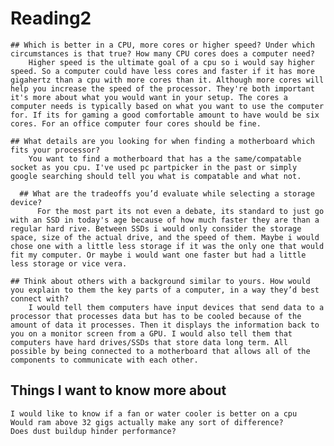 # Reading2


    ## Which is better in a CPU, more cores or higher speed? Under which circumstances is that true? How many CPU cores does a computer need?
        Higher speed is the ultimate goal of a cpu so i would say higher speed. So a computer could have less cores and faster if it has more gigahertz than a cpu with more cores than it. Although more cores will help you increase the speed of the processor. They're both important it's more about what you would want in your setup. The cores a computer needs is typically based on what you want to use the computer for. If its for gaming a good comfortable amount to have would be six cores. For an office computer four cores should be fine.
    
    ## What details are you looking for when finding a motherboard which fits your processor?
        You want to find a motherboard that has a the same/compatable socket as you cpu. I've used pc partpicker in the past or simply google searching should tell you what is compatable and what not.
      
      ## What are the tradeoffs you’d evaluate while selecting a storage device?
          For the most part its not even a debate, its standard to just go with an SSD in today's age because of how much faster they are than a regular hard rive. Between SSDs i would only consider the storage space, size of the actual drive, and the speed of them. Maybe i would chose one with a little less storage if it was the only one that would fit my computer. Or maybe i would want one faster but had a little less storage or vice vera.

    ## Think about others with a background similar to yours. How would you explain to them the key parts of a computer, in a way they’d best connect with?
        I would tell them computers have input devices that send data to a processor that processes data but has to be cooled because of the amount of data it processes. Then it displays the information back to you on a monitor screen from a GPU. I would also tell them that computers have hard drives/SSDs that store data long term. All possible by being connected to a motherboard that allows all of the components to communicate with each other.

## Things I want to know more about
    I would like to know if a fan or water cooler is better on a cpu
    Would ram above 32 gigs actually make any sort of difference?
    Does dust buildup hinder performance?
